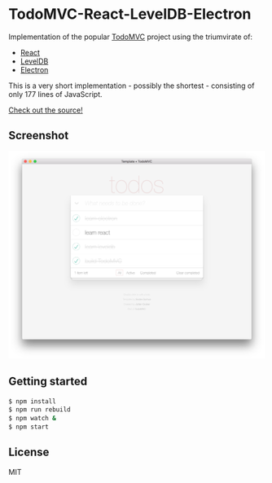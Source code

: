 # TodoMVC-React-LevelDB-Electron

Implementation of the popular [TodoMVC](http://todomvc.com/) project using the triumvirate of:

- [React](https://reactjs.org/)
- [LevelDB](http://leveldb.org/)
- [Electron](https://electronjs.org/)

This is a very short implementation - possibly the shortest - consisting of only 177 lines of JavaScript.

[Check out the source!](js/index.js)

## Screenshot

![screenshot](screenshot.png)

## Getting started

```bash
$ npm install
$ npm run rebuild
$ npm watch &
$ npm start
```

## License

MIT
